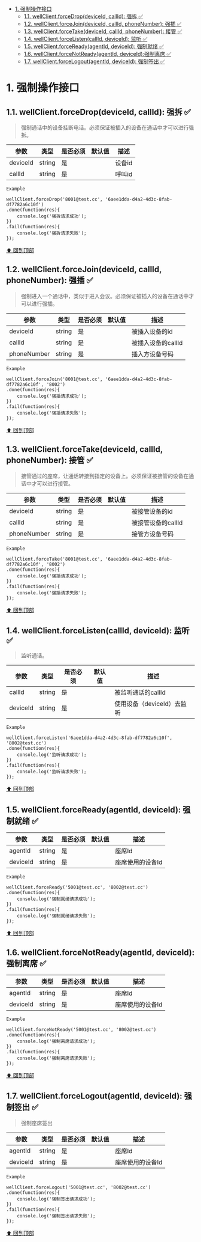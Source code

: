 <!-- TOC -->

- [1. 强制操作接口](#1-强制操作接口)
  - [1.1. wellClient.forceDrop(deviceId, callId): 强拆 :white_check_mark:](#11-wellclientforcedropdeviceid-callid-强拆-white_check_mark)
  - [1.2. wellClient.forceJoin(deviceId, callId, phoneNumber): 强插 :white_check_mark:](#12-wellclientforcejoindeviceid-callid-phonenumber-强插-white_check_mark)
  - [1.3. wellClient.forceTake(deviceId, callId, phoneNumber): 接管 :white_check_mark:](#13-wellclientforcetakedeviceid-callid-phonenumber-接管-white_check_mark)
  - [1.4. wellClient.forceListen(callId, deviceId): 监听 :white_check_mark:](#14-wellclientforcelistencallid-deviceid-监听-white_check_mark)
  - [1.5. wellClient.forceReady(agentId, deviceId): 强制就绪 :white_check_mark:](#15-wellclientforcereadyagentid-deviceid-强制就绪-white_check_mark)
  - [1.6. wellClient.forceNotReady(agentId, deviceId):强制离席 :white_check_mark:](#16-wellclientforcenotreadyagentid-deviceid强制离席-white_check_mark)
  - [1.7. wellClient.forceLogout(agentId, deviceId): 强制签出 :white_check_mark:](#17-wellclientforcelogoutagentid-deviceid-强制签出-white_check_mark)

<!-- /TOC -->

# 1. 强制操作接口
## 1.1. wellClient.forceDrop(deviceId, callId): 强拆 :white_check_mark:
> 强制通话中的设备挂断电话。必须保证被插入的设备在通话中才可以进行强拆。

参数 | 类型 | 是否必须 |  默认值 | 描述
---|---|---|---|---
deviceId | string | 是 |  | 设备id
callId | string | 是 |  | 呼叫id

`Example`

```
wellClient.forceDrop('8001@test.cc', '6aee1dda-d4a2-4d3c-8fab-df7782a6c10f')
.done(function(res){
    console.log('强拆请求成功');
})
.fail(function(res){
    console.log('强拆请求失败');
});
```

[⬆ 回到顶部](#1-强制操作接口)

## 1.2. wellClient.forceJoin(deviceId, callId, phoneNumber): 强插 :white_check_mark:
> 强制进入一个通话中，类似于进入会议。必须保证被插入的设备在通话中才可以进行强插。


参数 | 类型 | 是否必须 |  默认值 | 描述
---|---|---|---|---
deviceId | string | 是 |  | 被插入设备的id
callId | string | 是 |  | 被插入设备的callId
phoneNumber | string | 是 |  | 插入方设备号码

`Example`

```
wellClient.forceJoin('8001@test.cc', '6aee1dda-d4a2-4d3c-8fab-df7782a6c10f', '8002')
.done(function(res){
    console.log('强插请求成功');
})
.fail(function(res){
    console.log('强插请求失败');
});
```

[⬆ 回到顶部](#1-强制操作接口)

## 1.3. wellClient.forceTake(deviceId, callId, phoneNumber): 接管 :white_check_mark:
> 接管通过的座席，让通话转接到指定的设备上。必须保证被接管的设备在通话中才可以进行接管。

参数 | 类型 | 是否必须 |  默认值 | 描述
---|---|---|---|---
deviceId | string | 是 |  | 被接管设备的id
callId | string | 是 |  | 被接管设备的callId
phoneNumber | string | 是 |  | 接管方设备号码

`Example`

```
wellClient.forceTake('8001@test.cc', '6aee1dda-d4a2-4d3c-8fab-df7782a6c10f', '8002')
.done(function(res){
    console.log('强插请求成功');
})
.fail(function(res){
    console.log('强插请求失败');
});
```

[⬆ 回到顶部](#1-强制操作接口)

## 1.4. wellClient.forceListen(callId, deviceId): 监听 :white_check_mark:
> 监听通话。

参数 | 类型 | 是否必须 |  默认值 | 描述
---|---|---|---|---
callId | string | 是 |  | 被监听通话的callId
deviceId | string | 是 |  | 使用设备（deviceId）去监听

`Example`

```
wellClient.forceListen('6aee1dda-d4a2-4d3c-8fab-df7782a6c10f', '8002@test.cc')
.done(function(res){
    console.log('监听请求成功');
})
.fail(function(res){
    console.log('监听请求失败');
});
```

[⬆ 回到顶部](#1-强制操作接口)

## 1.5. wellClient.forceReady(agentId, deviceId): 强制就绪 :white_check_mark:

参数 | 类型 | 是否必须 |  默认值 | 描述
---|---|---|---|---
agentId | string | 是 |  | 座席Id
deviceId | string | 是 |  | 座席使用的设备Id

`Example`

```
wellClient.forceReady('5001@test.cc', '8002@test.cc')
.done(function(res){
    console.log('强制就绪请求成功');
})
.fail(function(res){
    console.log('强制就绪请求失败');
});
```

[⬆ 回到顶部](#1-强制操作接口)

## 1.6. wellClient.forceNotReady(agentId, deviceId):强制离席 :white_check_mark:

参数 | 类型 | 是否必须 |  默认值 | 描述
---|---|---|---|---
agentId | string | 是 |  | 座席Id
deviceId | string | 是 |  | 座席使用的设备Id

`Example`

```
wellClient.forceNotReady('5001@test.cc', '8002@test.cc')
.done(function(res){
    console.log('强制离席请求成功');
})
.fail(function(res){
    console.log('强制离席请求失败');
});
```

[⬆ 回到顶部](#1-强制操作接口)

## 1.7. wellClient.forceLogout(agentId, deviceId): 强制签出 :white_check_mark:
> 强制座席签出

参数 | 类型 | 是否必须 |  默认值 | 描述
---|---|---|---|---
agentId | string | 是 |  | 座席Id
deviceId | string | 是 |  | 座席使用的设备Id

`Example`

```
wellClient.forceLogout('5001@test.cc', '8002@test.cc')
.done(function(res){
    console.log('强制签出请求成功');
})
.fail(function(res){
    console.log('强制签出请求失败');
});
```

[⬆ 回到顶部](#1-强制操作接口)